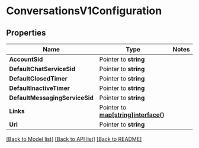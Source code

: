 # ConversationsV1Configuration

## Properties
Name | Type | Notes
------------ | ------------- | -------------
**AccountSid** | Pointer to **string** | 
**DefaultChatServiceSid** | Pointer to **string** | 
**DefaultClosedTimer** | Pointer to **string** | 
**DefaultInactiveTimer** | Pointer to **string** | 
**DefaultMessagingServiceSid** | Pointer to **string** | 
**Links** | Pointer to [**map[string]interface{}**](.md) | 
**Url** | Pointer to **string** | 

[[Back to Model list]](../README.md#documentation-for-models) [[Back to API list]](../README.md#documentation-for-api-endpoints) [[Back to README]](../README.md)


